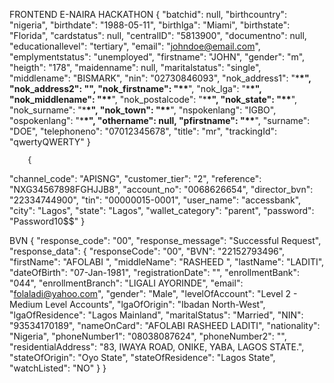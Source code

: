 FRONTEND E-NAIRA HACKATHON
{
"batchid": null,
"birthcountry": "nigeria",
"birthdate": "1988-05-11",
"birthlga": "Miami",
"birthstate": "Florida",
"cardstatus": null,
"centralID": "5813900",
"documentno": null,
"educationallevel": "tertiary",
"email": "johndoe@email.com",
"emplymentstatus": "unemployed",
"firstname": "JOHN",
"gender": "m",
"heigth": "178",
"maidenname": null,
"maritalstatus": "single",
"middlename": "BISMARK",
"nin": "02730846093",
"nok_address1": "\***\*",
"nok_address2": "",
"nok_firstname": "\*\***",
"nok_lga": "\***\*",
"nok_middlename": "\*\***",
"nok_postalcode": "\***\*",
"nok_state": "\*\***",
"nok_surname": "\***\*",
"nok_town": "\*\***",
"nspokenlang": "IGBO",
"ospokenlang": "\***\*",
"othername": null,
"pfirstname": "\*\***",
"surname": "DOE",
"telephoneno": "07012345678",
"title": "mr",
"trackingId": "qwertyQWERTY"
}

        {

"channel_code": "APISNG",
"customer_tier": "2",
"reference": "NXG34567898FGHJJB8",
"account_no": "0068626654",
"director_bvn": "22334744900",
"tin": "00000015-0001",
"user_name": "accessbank",
"city": "Lagos",
"state": "Lagos",
"wallet_category": "parent",
"password": "Password10$$"
}

BVN {
"response_code": "00",
"response_message": "Successful Request",
"response_data": {
"responseCode": "00",
"BVN": "22152793496",
"firstName": "AFOLABI ",
"middleName": "RASHEED ",
"lastName": "LADITI",
"dateOfBirth": "07-Jan-1981",
"registrationDate": "",
"enrollmentBank": "044",
"enrollmentBranch": "LIGALI AYORINDE",
"email": "folaladi@yahoo.com",
"gender": "Male",
"levelOfAccount": "Level 2 - Medium Level Accounts",
"lgaOfOrigin": "Ibadan North-West",
"lgaOfResidence": "Lagos Mainland",
"maritalStatus": "Married",
"NIN": "93534170189",
"nameOnCard": "AFOLABI RASHEED LADITI",
"nationality": "Nigeria",
"phoneNumber1": "08038087624",
"phoneNumber2": "",
"residentialAddress": "83, IWAYA ROAD, ONIKE, YABA, LAGOS STATE.",
"stateOfOrigin": "Oyo State",
"stateOfResidence": "Lagos State",
"watchListed": "NO"
}
}
